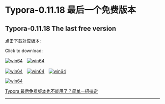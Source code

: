 # Typora-0.11.18 最后一个免费版本

## Typora-0.11.18 The last free version

点击下载对应版本:

Click to download:

[![win64](https://img.shields.io/badge/Windows%20(64bit)-exe-blue)](https://github.com/zogodo/typora-0.11.18/raw/master/typora-setup-x64-0.11.18.exe)　[![win64](https://img.shields.io/badge/Windows%20(32bit)-exe-blue)](https://github.com/zogodo/typora-0.11.18/raw/master/typora-setup-ia32-0.11.18.exe)

[![win64](https://img.shields.io/badge/Linux%20(amd64)-deb-brightgreen)](https://github.com/zogodo/typora-0.11.18/raw/master/typora_0.11.18_amd64.deb)　[![win64](https://img.shields.io/badge/Linux%20(arm64)-tar-brightgreen)](https://github.com/zogodo/typora-0.11.18/raw/master/Typora-linux-x64-0.11.18.tar.gz)　[![win64](https://img.shields.io/badge/Linux%20(arm64)-deb-brightgreen)](https://github.com/zogodo/typora-0.11.18/raw/master/typora_0.11.18_arm64.deb)

[![win64](https://img.shields.io/badge/MacOS-dmg-orange)](https://github.com/zogodo/typora-0.11.18/raw/master/Typora-0.11.18.dmg)

[Typora 最后免费版本也不能用了？简单一招搞定](https://xiaoniuhululu.com/2022-07-28_Typora_isExpired_deal/)

---

